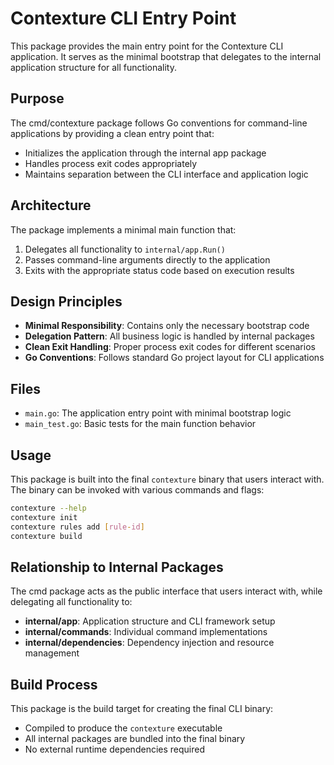 # Contexture CLI Entry Point

This package provides the main entry point for the Contexture CLI application. It serves as the minimal bootstrap that delegates to the internal application structure for all functionality.

## Purpose

The cmd/contexture package follows Go conventions for command-line applications by providing a clean entry point that:
- Initializes the application through the internal app package
- Handles process exit codes appropriately
- Maintains separation between the CLI interface and application logic

## Architecture

The package implements a minimal main function that:
1. Delegates all functionality to `internal/app.Run()`
2. Passes command-line arguments directly to the application
3. Exits with the appropriate status code based on execution results

## Design Principles

- **Minimal Responsibility**: Contains only the necessary bootstrap code
- **Delegation Pattern**: All business logic is handled by internal packages
- **Clean Exit Handling**: Proper process exit codes for different scenarios
- **Go Conventions**: Follows standard Go project layout for CLI applications

## Files

- `main.go`: The application entry point with minimal bootstrap logic
- `main_test.go`: Basic tests for the main function behavior

## Usage

This package is built into the final `contexture` binary that users interact with. The binary can be invoked with various commands and flags:

```bash
contexture --help
contexture init
contexture rules add [rule-id]
contexture build
```

## Relationship to Internal Packages

The cmd package acts as the public interface that users interact with, while delegating all functionality to:
- **internal/app**: Application structure and CLI framework setup
- **internal/commands**: Individual command implementations
- **internal/dependencies**: Dependency injection and resource management

## Build Process

This package is the build target for creating the final CLI binary:
- Compiled to produce the `contexture` executable
- All internal packages are bundled into the final binary
- No external runtime dependencies required